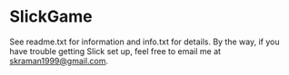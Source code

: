 SlickGame
=========

See readme.txt for information and info.txt for details.
By the way, if you have trouble getting Slick set up, feel free to email me at skraman1999@gmail.com.
